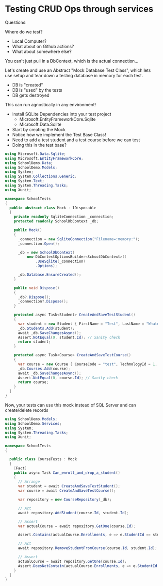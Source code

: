 # Testing CRUD Ops through services

Questions:

Where do we test?

- Local Computer?
- What about on Github actions?
- What about somewhere else?

You can't just pull in a DbContext, which is the actual connection...

Let's create and use an Abstract "Mock Database Test Class", which lets use setup and tear down a testing database in memory for each test.

- DB is "created"
- DB is "used" by the tests
- DB gets destroyed

This can run agnostically in any environment!

- Install SQLite Dependencies into your test project
  - Microsoft.EntityFrameworkCore.Sqlite
  - Microsoft.Data.Sqlite
- Start by creating the Mock
- Notice how we implement the Test Base Class!
- Need to add a test student and a test course before we can test
- Doing this in the test base?

```csharp
using Microsoft.Data.Sqlite;
using Microsoft.EntityFrameworkCore;
using SchoolDemo.Data;
using SchoolDemo.Models;
using System;
using System.Collections.Generic;
using System.Text;
using System.Threading.Tasks;
using Xunit;

namespace SchoolTests
{
  public abstract class Mock : IDisposable
  {
    private readonly SqliteConnection _connection;
    protected readonly SchoolDbContext _db;

    public Mock()
    {
      _connection = new SqliteConnection("Filename=:memory:");
      _connection.Open();

      _db = new SchoolDbContext(
          new DbContextOptionsBuilder<SchoolDbContext>()
              .UseSqlite(_connection)
              .Options);

      _db.Database.EnsureCreated();
    }

    public void Dispose()
    {
      _db?.Dispose();
      _connection?.Dispose();
    }

    protected async Task<Student> CreateAndSaveTestStudent()
    {
      var student = new Student { FirstName = "Test", LastName = "Whatever" };
      _db.Students.Add(student);
      await _db.SaveChangesAsync();
      Assert.NotEqual(0, student.Id); // Sanity check
      return student;
    }

    protected async Task<Course> CreateAndSaveTestCourse()
    {
      var course = new Course { CourseCode = "test", TechnologyId = 1, Price = 1000 };
      _db.Courses.Add(course);
      await _db.SaveChangesAsync();
      Assert.NotEqual(0, course.Id); // Sanity check
      return course;
    }
  }
}

```

Now, your tests can use this mock instead of SQL Server and can create/delete records

```csharp
using SchoolDemo.Models;
using SchoolDemo.Services;
using System;
using System.Threading.Tasks;
using Xunit;

namespace SchoolTests
{

  public class CourseTests : Mock
  {
    [Fact]
    public async Task Can_enroll_and_drop_a_student()
    {
      // Arrange
      var student = await CreateAndSaveTestStudent();
      var course = await CreateAndSaveTestCourse();

      var repository = new CourseRepository(_db);

      // Act
      await repository.AddStudent(course.Id, student.Id);

      // Assert
      var actualCourse = await repository.GetOne(course.Id);

      Assert.Contains(actualCourse.Enrollments, e => e.StudentId == student.Id);

      // Act
      await repository.RemoveStudentFromCourse(course.Id, student.Id);

      // Assert
      actualCourse = await repository.GetOne(course.Id);
      Assert.DoesNotContain(actualCourse.Enrollments, e => e.StudentId == student.Id);
    }
  }
}

```
